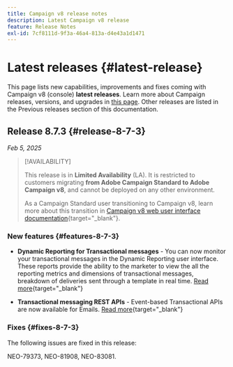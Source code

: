 ```yaml
---
title: Campaign v8 release notes
description: Latest Campaign v8 release
feature: Release Notes
exl-id: 7cf8111d-9f3a-46a4-813a-d4e43a1d1471
---
```

# Latest releases {#latest-release}

This page lists new capabilities, improvements and fixes coming with Campaign v8 (console) **latest releases**. Learn more about Campaign releases, versions, and upgrades in [this page](upgrades.md). Other releases are listed in the Previous releases section of this documentation.

## Release 8.7.3 {#release-8-7-3}

_Feb 5, 2025_

>[!AVAILABILITY]
>
>This release is in **Limited Availability** (LA). It is restricted to customers migrating **from Adobe Campaign Standard to Adobe Campaign v8**, and cannot be deployed on any other environment.
>
>As a Campaign Standard user transitioning to Campaign v8, learn more about this transition in [Campaign v8 web user interface documentation](https://experienceleague.adobe.com/en/docs/campaign-web/v8/start/acs-migration){target="_blank"}.

### New features {#features-8-7-3}

* **Dynamic Reporting for Transactional messages** - You can now monitor your transactional messages in the Dynamic Reporting user interface. These reports provide the ability to the marketer to view the all the reporting metrics and dimensions of transactional messages, breakdown of deliveries sent through a template in real time. [Read more](){target="_blank"}

* **Transactional messaging REST APIs** - Event-based Transactional APIs are now available for Emails. [Read more](https://experienceleague.adobe.com/en/docs/experience-cloud/campaign/apis/managing-transactional-messages){target="_blank"}

### Fixes {#fixes-8-7-3}

The following issues are fixed in this release:

NEO-79373, NEO-81908, NEO-83081.
